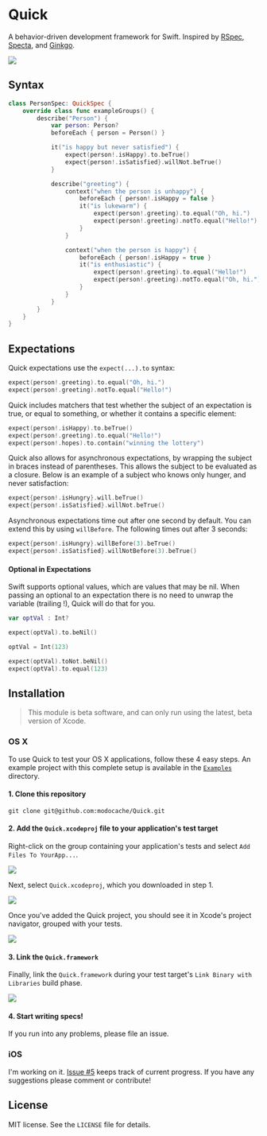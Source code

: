 # Quick

A behavior-driven development framework for Swift. Inspired by
[RSpec](https://github.com/rspec/rspec), [Specta](https://github.com/specta/specta),
and [Ginkgo](https://github.com/onsi/ginkgo).

![](http://f.cl.ly/items/1V40302G3w03263E2C0q/Screen%20Shot%202014-06-10%20at%2012.21.53%20AM.png)

## Syntax

```swift
class PersonSpec: QuickSpec {
    override class func exampleGroups() {
        describe("Person") {
            var person: Person?
            beforeEach { person = Person() }

            it("is happy but never satisfied") {
                expect(person!.isHappy).to.beTrue()
                expect{person!.isSatisfied}.willNot.beTrue()
            }

            describe("greeting") {
                context("when the person is unhappy") {
                    beforeEach { person!.isHappy = false }
                    it("is lukewarm") {
                        expect(person!.greeting).to.equal("Oh, hi.")
                        expect(person!.greeting).notTo.equal("Hello!")
                    }
                }

                context("when the person is happy") {
                    beforeEach { person!.isHappy = true }
                    it("is enthusiastic") {
                        expect(person!.greeting).to.equal("Hello!")
                        expect(person!.greeting).notTo.equal("Oh, hi.")
                    }
                }
            }
        }
    }
}
```

## Expectations

Quick expectations use the `expect(...).to` syntax:

```swift
expect(person!.greeting).to.equal("Oh, hi.")
expect(person!.greeting).notTo.equal("Hello!")
```

Quick includes matchers that test whether the subject of an
expectation is true, or equal to something, or whether it
contains a specific element:

```swift
expect(person!.isHappy).to.beTrue()
expect(person!.greeting).to.equal("Hello!")
expect(person!.hopes).to.contain("winning the lottery")
```

Quick also allows for asynchronous expectations, by wrapping the subject
in braces instead of parentheses. This allows the subject to be
evaluated as a closure. Below is an example of a subject who knows
only hunger, and never satisfaction:

```swift
expect{person!.isHungry}.will.beTrue()
expect{person!.isSatisfied}.willNot.beTrue()
```

Asynchronous expectations time out after one second by default. You can
extend this by using `willBefore`. The following times out after 3
seconds:

```swift
expect{person!.isHungry}.willBefore(3).beTrue()
expect{person!.isSatisfied}.willNotBefore(3).beTrue()
```

#### Optional in Expectations

Swift supports optional values, which are values that may be nil.  When passing an optional to an expectation there is no need to unwrap the variable (trailing !), Quick will do that for you.

```swift
var optVal : Int?

expect(optVal).to.beNil()

optVal = Int(123)

expect(optVal).toNot.beNil()
expect(optVal).to.equal(123)
```

## Installation

> This module is beta software, and can only run using the latest, beta version
of Xcode.

### OS X

To use Quick to test your OS X applications, follow these 4 easy steps.
An example project with this complete setup is available in the
[`Examples`](https://github.com/modocache/Quick/tree/master/Examples) directory.

#### 1. Clone this repository

```
git clone git@github.com:modocache/Quick.git
```

#### 2. Add the `Quick.xcodeproj` file to your application's test target

Right-click on the group containing your application's tests and
select `Add Files To YourApp...`.

![](http://cl.ly/image/3m110l2s0a18/Screen%20Shot%202014-06-08%20at%204.25.59%20AM.png)

Next, select `Quick.xcodeproj`, which you downloaded in step 1.

![](http://cl.ly/image/431F041z3g1P/Screen%20Shot%202014-06-08%20at%204.26.49%20AM.png)

Once you've added the Quick project, you should see it in Xcode's project
navigator, grouped with your tests.

![](http://cl.ly/image/0p0k2F2u2O3I/Screen%20Shot%202014-06-08%20at%204.27.29%20AM%20copy.png)

#### 3. Link the `Quick.framework`

Finally, link the `Quick.framework` during your test target's
`Link Binary with Libraries` build phase.

![](http://cl.ly/image/2L0G0H1a173C/Screen%20Shot%202014-06-08%20at%204.27.48%20AM.png)

#### 4. Start writing specs!

If you run into any problems, please file an issue.

### iOS

I'm working on it. [Issue #5](https://github.com/modocache/Quick/issues/5) keeps track
of current progress. If you have any suggestions please comment or contribute!

## License

MIT license. See the `LICENSE` file for details.

